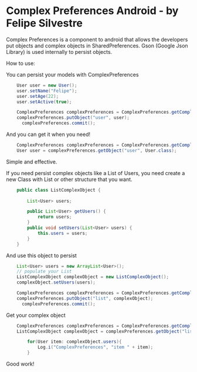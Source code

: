 Complex Preferences Android - by Felipe Silvestre
===========================

Complex Preferences is a component to android that allows the developers put objects and complex objects in SharedPreferences.
Gson (Google Json Library) is used internally to persist objects.

How to use:

You can persist your models with ComplexPreferences
```java
    User user = new User();
    user.setName("Felipe");
    user.setAge(22); 
    user.setActive(true); 

    ComplexPreferences complexPreferences = ComplexPreferences.getComplexPreferences(this, "mypref", MODE_PRIVATE);;
  	complexPreferences.putObject("user", user);
	  complexPreferences.commit();
```

And you can get it when you need!

```java
    ComplexPreferences complexPreferences = ComplexPreferences.getComplexPreferences(this, "mypref", MODE_PRIVATE);
  	User user = complexPreferences.getObject("user", User.class);
```

Simple and effective.

If you need persist complex objects like a List of Users, you need create a new Class with List or other structure that you want.

```java
    public class ListComplexObject {
      
    	List<User> users;    

    	public List<User> getUsers() {
    		return users;
    	}    
    	public void setUsers(List<User> users) {
    		this.users = users;
    	}
    }
```

And use this object to persist

```java
    List<User> users = new ArrayList<User>();
    // populate your List
    ListComplexObject complexObject = new ListComplexObject();
  	complexObject.setUsers(users);    

    ComplexPreferences complexPreferences = ComplexPreferences.getComplexPreferences(this, "mypref", MODE_PRIVATE);;
  	complexPreferences.putObject("list", complexObject);
	  complexPreferences.commit();
```

Get your complex object

```java
    ComplexPreferences complexPreferences = ComplexPreferences.getComplexPreferences(this, "mypref", MODE_PRIVATE);
  	ListComplexObject complexObject = complexPreferences.getObject("list", ListComplexObject.class);

		for(User item: complexObject.users){
			Log.i("ComplexPreferences", "item " + item);
		}
```

Good work!
